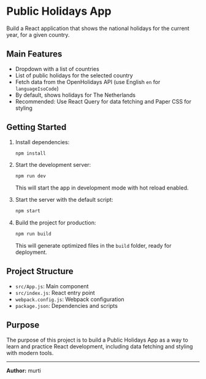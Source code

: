 # Public Holidays App

Build a React application that shows the national holidays for the current year, for a given country.

## Main Features

- Dropdown with a list of countries
- List of public holidays for the selected country
- Fetch data from the OpenHolidays API (use English `en` for `languageIsoCode`)
- By default, shows holidays for The Netherlands
- Recommended: Use React Query for data fetching and Paper CSS for styling

## Getting Started

1. Install dependencies:
   ```sh
   npm install
   ```

2. Start the development server:
   ```sh
   npm run dev
   ```
   This will start the app in development mode with hot reload enabled.

3. Start the server with the default script:
   ```sh
   npm start
   ```

4. Build the project for production:
   ```sh
   npm run build
   ```
   This will generate optimized files in the `build` folder, ready for deployment.

## Project Structure

- `src/App.js`: Main component
- `src/index.js`: React entry point
- `webpack.config.js`: Webpack configuration
- `package.json`: Dependencies and scripts

## Purpose

The purpose of this project is to build a Public Holidays App as a way to learn and practice React development, including data fetching and styling with modern tools.

---

**Author:** murti
